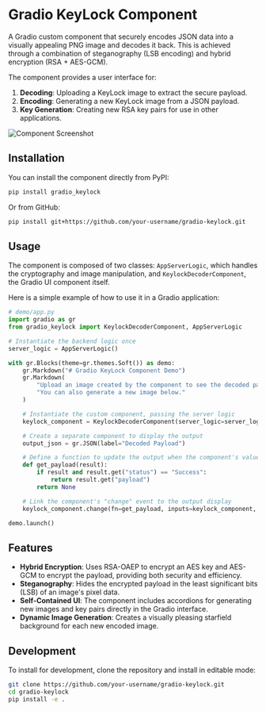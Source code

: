 # Gradio KeyLock Component

A Gradio custom component that securely encodes JSON data into a visually appealing PNG image and decodes it back. This is achieved through a combination of steganography (LSB encoding) and hybrid encryption (RSA + AES-GCM).

The component provides a user interface for:
1.  **Decoding**: Uploading a KeyLock image to extract the secure payload.
2.  **Encoding**: Generating a new KeyLock image from a JSON payload.
3.  **Key Generation**: Creating new RSA key pairs for use in other applications.

![Component Screenshot](https://raw.githubusercontent.com/your-username/gradio-keylock/main/screenshot.png)

## Installation

You can install the component directly from PyPI:

```bash
pip install gradio_keylock
```

Or from GitHub:
```bash
pip install git+https://github.com/your-username/gradio-keylock.git
```

## Usage

The component is composed of two classes: `AppServerLogic`, which handles the cryptography and image manipulation, and `KeylockDecoderComponent`, the Gradio UI component itself.

Here is a simple example of how to use it in a Gradio application:

```python
# demo/app.py
import gradio as gr
from gradio_keylock import KeylockDecoderComponent, AppServerLogic

# Instantiate the backend logic once
server_logic = AppServerLogic()

with gr.Blocks(theme=gr.themes.Soft()) as demo:
    gr.Markdown("# Gradio KeyLock Component Demo")
    gr.Markdown(
        "Upload an image created by the component to see the decoded payload. "
        "You can also generate a new image below."
    )

    # Instantiate the custom component, passing the server logic
    keylock_component = KeylockDecoderComponent(server_logic=server_logic)

    # Create a separate component to display the output
    output_json = gr.JSON(label="Decoded Payload")

    # Define a function to update the output when the component's value changes
    def get_payload(result):
        if result and result.get("status") == "Success":
            return result.get("payload")
        return None

    # Link the component's "change" event to the output display
    keylock_component.change(fn=get_payload, inputs=keylock_component, outputs=output_json)

demo.launch()
```

## Features

-   **Hybrid Encryption**: Uses RSA-OAEP to encrypt an AES key and AES-GCM to encrypt the payload, providing both security and efficiency.
-   **Steganography**: Hides the encrypted payload in the least significant bits (LSB) of an image's pixel data.
-   **Self-Contained UI**: The component includes accordions for generating new images and key pairs directly in the Gradio interface.
-   **Dynamic Image Generation**: Creates a visually pleasing starfield background for each new encoded image.

## Development

To install for development, clone the repository and install in editable mode:
```bash
git clone https://github.com/your-username/gradio-keylock.git
cd gradio-keylock
pip install -e .
```
